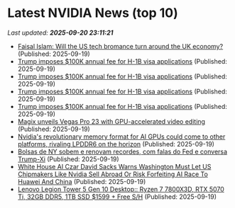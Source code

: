 # Latest NVIDIA News (top 10)
_Last updated: **2025-09-20 23:11:21**_

- [Faisal Islam: Will the US tech bromance turn around the UK economy?](https://www.bbc.com/news/articles/cn4w7wp24llo) (Published: 2025-09-19)
- [Trump imposes $100K annual fee for H-1B visa applications](https://omaha.com/news/nation-world/business/employment/article_92a1566d-5026-5775-b84e-1d08fb7526cd.html) (Published: 2025-09-19)
- [Trump imposes $100K annual fee for H-1B visa applications](https://trib.com/news/nation-world/business/employment/article_b91ecb7a-c7e6-5ddd-9c3c-b2f0e9e590ff.html) (Published: 2025-09-19)
- [Trump imposes $100K annual fee for H-1B visa applications](https://auburnpub.com/news/nation-world/business/employment/article_085f0e8a-a8d0-58a2-83a5-c782efe4ab60.html) (Published: 2025-09-19)
- [Trump imposes $100K annual fee for H-1B visa applications](https://lacrossetribune.com/news/nation-world/business/employment/article_62115385-9510-524f-84a5-6f3de4326983.html) (Published: 2025-09-19)
- [Magix unveils Vegas Pro 23 with GPU-accelerated video editing](https://www.notebookcheck.net/Magix-unveils-Vegas-Pro-23-with-GPU-accelerated-video-editing.1119338.0.html) (Published: 2025-09-19)
- [Nvidia's revolutionary memory format for AI GPUs could come to other platforms, rivaling LPDDR6 on the horizon](https://www.techradar.com/pro/nvidias-revolutionary-memory-format-for-ai-gpu-could-come-to-other-platforms) (Published: 2025-09-19)
- [Bolsas de NY sobem e renovam recordes, com falas do Fed e conversa Trump-Xi](https://www.infomoney.com.br/mercados/bolsas-de-ny-sobem-e-renovam-recordes-com-falas-do-fed-e-conversa-trump-xi/) (Published: 2025-09-19)
- [White House AI Czar David Sacks Warns Washington Must Let US Chipmakers Like Nvidia Sell Abroad Or Risk Forfeiting AI Race To Huawei And China](https://consent.yahoo.com/v2/collectConsent?sessionId=1_cc-session_753a6590-ddc4-4d8e-a589-e4a9eda2a361) (Published: 2025-09-19)
- [Lenovo Legion Tower 5 Gen 10 Desktop:: Ryzen 7 7800X3D, RTX 5070 Ti, 32GB DDR5, 1TB SSD $1599 + Free S/H](https://slickdeals.net/f/18617959-lenovo-legion-tower-5-gen-10-desktop-ryzen-7-7800x3d-rtx-5070-ti-32gb-ddr5-1tb-ssd-1599-free-s-h) (Published: 2025-09-19)
